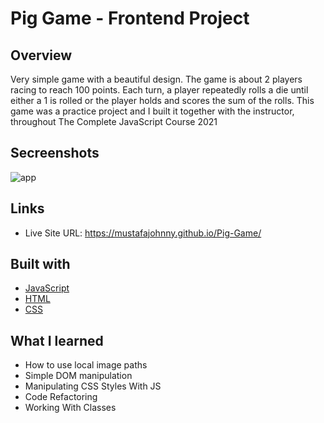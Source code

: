 # Pig Game - Frontend Project

## Overview

Very simple game with a beautiful design. The game is about 2 players racing to reach 100 points. Each turn, a player repeatedly rolls a die until either a 1 is rolled or the player holds and scores the sum of the rolls. This game was a practice project and I built it together with the instructor, throughout The Complete JavaScript Course 2021

## Secreenshots

![app](https://github.com/MustafaJohnny/Pig-Game/blob/master/screenshot.jpg?raw=true)

## Links

- Live Site URL: https://mustafajohnny.github.io/Pig-Game/

## Built with

- [JavaScript](https://developer.mozilla.org/en-US/docs/Web/JavaScript)
- [HTML](https://developer.mozilla.org/en-US/docs/Web/HTML)
- [CSS](https://developer.mozilla.org/en-US/docs/Web/CSS)

## What I learned

- How to use local image paths
- Simple DOM manipulation
- Manipulating CSS Styles With JS
- Code Refactoring
- Working With Classes
